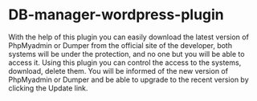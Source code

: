 DB-manager-wordpress-plugin
===========================

With the help of this plugin you can easily download the latest version of PhpMyadmin or Dumper from the official site of the developer, both systems will be under the protection, and no one but you will be able to access it. Using this plugin you can control the access to the systems, download, delete them. You will be informed of the new version of PhpMyadmin or Dumper and be able to upgrade to the recent version by clicking the Update link. 

